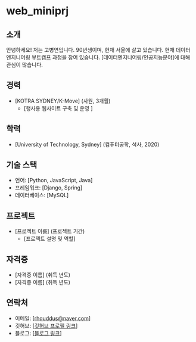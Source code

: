 # web_miniprj


## 소개

안녕하세요! 저는 고병연입니다. 90년생이며, 현재 서울에 살고 있습니다. 
현재 데이터 엔지니어링 부트캠프 과정을 참여 있습니다. 
[데이터엔지니어링/인공지능분야]에 대해 관심이 많습니다.

## 경력


- [KOTRA SYDNEY/K-Move] (사원, 3개월)
  - [행사용 웹사이트 구축 및 운영 ]


## 학력

- [University of Technology, Sydney] (컴퓨터공학, 석사, 2020)

## 기술 스택

- 언어: [Python, JavaScript, Java]
- 프레임워크: [Django, Spring]
- 데이터베이스: [MySQL]

## 프로젝트

- [프로젝트 이름] (프로젝트 기간)
  - [프로젝트 설명 및 역할]

## 자격증

- [자격증 이름] (취득 년도)
- [자격증 이름] (취득 년도)

## 연락처

- 이메일: [rhquddus@naver.com]
- 깃허브: [[깃허브 프로필 링크](https://github.com/mastgm0817/)]
- 블로그: [[블로그 링크](https://gamma.app/docs/Web-Development-Portfolio-jxcg4g96hghw4xi)]
